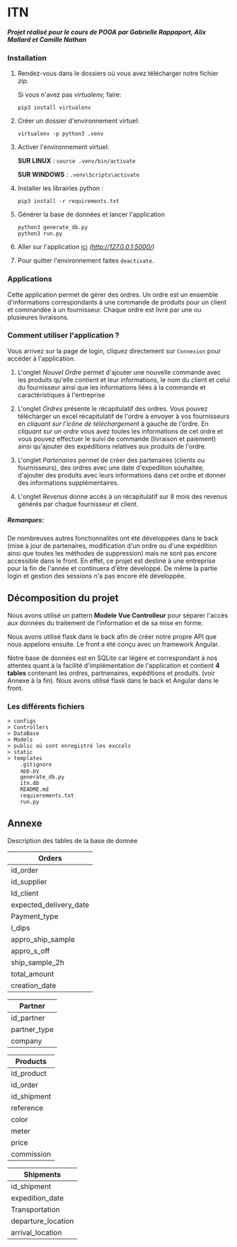 # ITN

_**Projet réalisé pour le cours de POOA par Gabrielle Rappaport, Alix Mallard et Camille Nathan**_

### Installation

1. Rendez-vous dans le dossiers où vous avez télécharger notre fichier _zip_.

    Si vous n'avez pas _virtualenv,_ faire:
    ```
    pip3 install virtualenv
    ```
2. Créer un dossier d'environnement virtuel:
    ```
    virtualenv -p python3 .venv
    ```
3. Activer l'environnement virtuel:

    **SUR LINUX** : ```source .venv/bin/activate ```

    **SUR WINDOWS** : ```.venv\Scripts\activate```

4. Installer les librairies python :
    ```
    pip3 install -r requirements.txt
    ```
5. Générer la base de données et lancer l'application
    ```
    python3 generate_db.py
    python3 run.py
    ```
6. Aller sur l'application [ici](http://127.0.0.1:5000/) _(http://127.0.0.1:5000/)_

7. Pour quitter l'environnement faites ```deactivate```.

### Applications
Cette application permet de gérer des ordres.
Un ordre est un ensemble d'informations correspondants à une commande de produits pour un client et commandée à un fournisseur. Chaque ordre est livré par une ou plusieures livraisons.

### Comment utiliser l'application ?
Vous arrivez sur la page de login, cliquez directement sur `Connexion` pour accéder à l'application.

1. L'onglet _Nouvel Ordre_ permet d'ajouter une nouvelle commande avec les produits qu'elle
contient et leur informations, le nom du client et celui du fournisseur
ainsi que les informations liées à la commande et caractéristiques à l'entreprise

2. L'onglet _Ordres_ présente le récapitulatif des ordres. Vous pouvez télécharger un excel récapitulatif de l'ordre à envoyer à vos fournisseurs
en _cliquant sur l'icône de téléchargement_ à gauche de l'ordre. En _cliquant sur un ordre_ vous avez
toutes les informations de cet ordre et vous pouvez effectuer le suivi de commande 
(livraison et paiement) ainsi qu'ajouter des expéditions relatives aux produits de l'ordre. 

3. L'onglet _Partenaires_ permet de créer des partenaires (clients ou fournisseurs), des ordres avec une date d'expedition
souhaitée, d'ajouter des produits avec leurs informations dans cet ordre et donner des informations supplémentaires.

4. L'onglet _Revenus_ donne accès à un récapitulatif sur 8 mois des revenus 
générés par chaque fournisseur et client.


##### **Remarques:**

De nombreuses autres fonctionnalités ont été développées dans le back (mise à jour de partenaires, modification d'un ordre
ou d'une expédition ainsi que toutes les méthodes de suppression) mais ne sont pas encore accessible dans le front. 
En effet, ce projet est destiné à une entreprise pour la fin de l'année et continuera d'être développé.
De même la partie login et gestion des sessions n'a pas encore été développée.

## Décomposition du projet
Nous avons utilisé un pattern **Modele Vue Controlleur** pour séparer l'accès aux données 
du traitement de l’information et de sa mise en forme.

Nous avons utilisé flask dans le back afin de créer notre propre API que nous appelons ensuite. 
Le front a été conçu avec un framework Angular.

Notre base de données est en SQLite car légère et correspondant à nos attentes quant à la facilité 
d'implémentation de l'application et contient **4 tables** contenant les ordres, partnenaires, expéditions et produits.
(voir Annexe à la fin). Nous avons utilisé flask dans le back et Angular dans le front. 

### Les différents fichiers

``` text
> configs
> Controllers
> DataBase
> Models
> public où sont enregistré les exccels
> static
> templates
    .gitignore
    app.py
    generate_db.py
    itn.db
    README.md
    requierements.txt
    run.py
```

## Annexe
Description des tables de la base de donnée

|Orders|
|------|
|id_order|
|id_supplier|
|Id_client|
|expected_delivery_date|
|Payment_type|
|l_dips|
|appro_ship_sample|
|appro_s_off|
|ship_sample_2h|
|total_amount|
|creation_date|

|Partner|
|------|
|id_partner|
|partner_type|
|company|

|Products|
|--------|
|id_product|
|id_order|
|id_shipment|
|reference|
|color|
|meter|
|price|
|commission|

|Shipments|
|--------|
|id_shipment|
|expedition_date|
|Transportation|
|departure_location|
|arrival_location|
